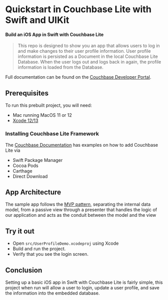 # Quickstart in Couchbase Lite with Swift and UIKit 
#### Build an iOS App in Swift with Couchbase Lite 

> This repo is designed to show you an app that allows users to log in and make changes to their user profile information.  User profile information is persisted as a Document in the local Couchbase Lite Database. When the user logs out and logs back in again, the profile information is loaded from the Database. 

Full documentation can be found on the [Couchbase Developer Portal](https://developer.couchbase.com/tutorial-quickstart-ios-uikit-basic).


## Prerequisites
To run this prebuilt project, you will need:

- Mac running MacOS 11 or 12 
- [Xcode 12/13](https://apps.apple.com/us/app/xcode/id497799835?mt=12)

### Installing Couchbase Lite Framework

The [Couchbase Documentation](https://docs.couchbase.com/couchbase-lite/3.0/swift/gs-install.html) has examples on how to add Couchbase Lite via
- Swift Package Manager
- Cocoa Pods
- Carthage
- Direct Download

## App Architecture

The sample app follows the [MVP pattern](https://en.wikipedia.org/wiki/Model%E2%80%93view%E2%80%93presenter), separating the internal data model, from a passive view through a presenter that handles the logic of our application and acts as the conduit between the model and the view

## Try it out

* Open `src/UserProfileDemo.xcodeproj` using Xcode
* Build and run the project.
* Verify that you see the login screen.

## Conclusion

Setting up a basic iOS app in Swift with Couchbase Lite is fairly simple, this project when run will allow a user to login, update a user profile, and save the information into the embedded database.
